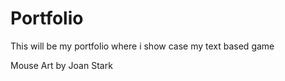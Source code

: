 # Portfolio
This will be my portfolio where i show case my text based game



Mouse Art by Joan Stark